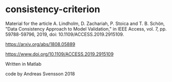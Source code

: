 # consistency-criterion

Material for the article  A. Lindholm, D. Zachariah, P. Stoica and T. B. Schön, "Data Consistency Approach to Model Validation," in IEEE Access, vol. 7, pp. 59788-59796, 2019, doi: 10.1109/ACCESS.2019.2915109.

https://arxiv.org/abs/1808.05889

https://www.doi.org/10.1109/ACCESS.2019.2915109

Written in Matlab

code by Andreas Svensson 2018
